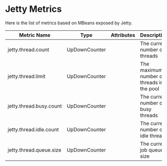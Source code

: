 # Jetty Metrics

Here is the list of metrics based on MBeans exposed by Jetty.

| Metric Name             | Type          | Attributes | Description                               |
|-------------------------|---------------|------------|-------------------------------------------|
| jetty.thread.count      | UpDownCounter |            | The current number of threads             |
| jetty.thread.limit      | UpDownCounter |            | The maximum number of threads in the pool |
| jetty.thread.busy.count | UpDownCounter |            | The current number of busy threads        |
| jetty.thread.idle.count | UpDownCounter |            | The current number of idle threads        |
| jetty.thread.queue.size | UpDownCounter |            | The current job queue size                |
